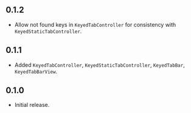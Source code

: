 ## 0.1.2

* Allow not found keys in `KeyedTabController` for consistency with `KeyedStaticTabController`.

## 0.1.1

* Added `KeyedTabController`, `KeyedStaticTabController`, `KeyedTabBar`, `KeyedTabBarView`.

## 0.1.0

* Initial release.
